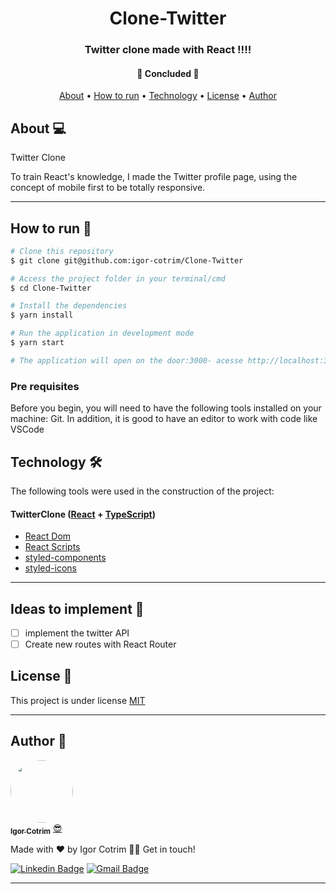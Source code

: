 <h1 align="center">Clone-Twitter </h1>

<h3 align="center">Twitter clone made with React !!!!</h3>

<h4 align="center"> 
	🚧  Concluded  🚧
</h4>

<p align="center">
 <a href="#about">About</a> •
 <a href="#how-to-run-">How to run</a> • 
 <a href="#technology-">Technology</a> • 
 <a href="#license-">License</a> • 
 <a href="#author-">Author</a>
</p>

## About 💻

Twitter Clone

To train React's knowledge, I made the Twitter profile page, using the concept of mobile first to be totally responsive.

---

## How to run 🚀

```sh
# Clone this repository
$ git clone git@github.com:igor-cotrim/Clone-Twitter

# Access the project folder in your terminal/cmd
$ cd Clone-Twitter

# Install the dependencies
$ yarn install

# Run the application in development mode
$ yarn start

# The application will open on the door:3000- acesse http://localhost:3000
```

### Pre requisites

Before you begin, you will need to have the following tools installed on your machine: Git. In addition, it is good to have an editor to work with code like VSCode

## Technology 🛠

The following tools were used in the construction of the project:

#### TwitterClone ([React](https://pt-br.reactjs.org/) + [TypeScript](https://www.typescriptlang.org))

- [React Dom](https://pt-br.reactjs.org/docs/react-dom.html)
- [React Scripts](https://www.npmjs.com/package/react-scripts)
- [styled-components](https://styled-components.com)
- [styled-icons](https://styled-icons.js.org/?s=re)

---

## Ideas to implement 📌

- [ ] implement the twitter API
- [ ] Create new routes with React Router

## License 📝

This project is under license [MIT](https://choosealicense.com/licenses/mit/)

---

## Author 🦸

<a href="https://www.linkedin.com/in/igorcotrim/">
 <img style="border-radius: 50%;" src="https://avatars2.githubusercontent.com/u/50390408?s=460&u=fa3dad860e7be785755894c2c7f4cbd20ac4b1b0&v=4" width="100px;" alt=""/>
 <br />
 <sub><b>Igor Cotrim</b></sub></a> <a href="https://www.linkedin.com/in/igorcotrim/" title="linkedin">😎</a>


Made with ❤️ by Igor Cotrim 👋🏽 Get in touch!

[![Linkedin Badge](https://img.shields.io/badge/-Igor_Cotrim-blue?style=flat-square&logo=Linkedin&logoColor=white&link=https://www.linkedin.com/in/igorcotrim/)](https://www.linkedin.com/in/igorcotrim/) 
[![Gmail Badge](https://img.shields.io/badge/-igorxuxicotrim@gmail.com-c14438?style=flat-square&logo=Gmail&logoColor=white&link=mailto:igorxuxicotrim@gmail.com)](mailto:igorxuxicotrim@gmail.com)

---
